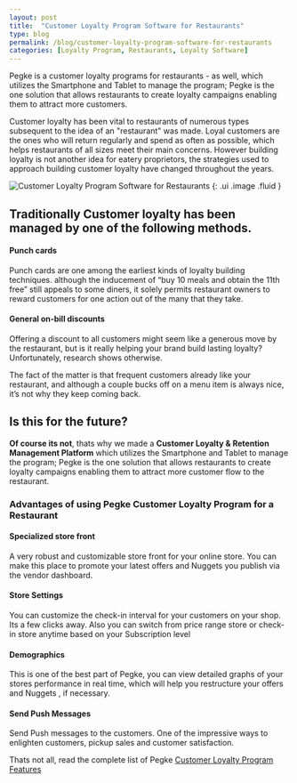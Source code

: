 ```yaml
---
layout: post
title:  "Customer Loyalty Program Software for Restaurants"
type: blog
permalink: /blog/customer-loyalty-program-software-for-restaurants
categories: [Loyalty Program, Restaurants, Loyalty Software]
---
```


Pegke is a customer loyalty programs for restaurants - as well, which utilizes the Smartphone and Tablet to manage the program; Pegke is the one solution that allows restaurants to create loyalty campaigns enabling them to attract more customers.

Customer loyalty has been vital to restaurants of numerous types subsequent to the idea of an "restaurant" was made. Loyal customers are the ones who will return regularly and spend as often as possible, which helps restaurants of all sizes meet their main concerns. However building loyalty is not another idea for eatery proprietors, the strategies used to approach building customer loyalty have changed throughout the years.

![Customer Loyalty Program Software for Restaurants](https://pegke.com/sites/default/files/uploads/customer-loyalty-program-software-for-restaurants.jpg "Customer Loyalty Program Software for Restaurants")
{: .ui .image .fluid }

## Traditionally Customer loyalty has been managed by one of the following methods.

#### **Punch cards**

Punch cards are one among the earliest kinds of loyalty building techniques. although the inducement of “buy 10 meals and obtain the 11th free” still appeals to some diners, it solely permits restaurant owners to reward customers for one action out of the many that they take.

#### General on-bill discounts

Offering a discount to all customers might seem like a generous move by the restaurant, but is it really helping your brand build lasting loyalty? Unfortunately, research shows otherwise.

The fact of the matter is that frequent customers already like your restaurant, and although a couple bucks off on a menu item is always nice, it’s not why they keep coming back.

## Is this for the future?

**Of course its not**, thats why we made a **Customer Loyalty & Retention Management Platform** which utilizes the Smartphone and Tablet to manage the program; Pegke is the one solution that allows restaurants to create loyalty campaigns enabling them to attract more customer flow to the restaurant.

### **Advantages of using Pegke Customer Loyalty Program for a Restaurant**

#### **Specialized store front**

A very robust and customizable store front for your online store. You can make this place to promote your latest offers and Nuggets you publish via the vendor dashboard.

#### **Store Settings**

You can customize the check-in interval for your customers on your shop. Its a few clicks away. Also you can switch from price range store or check-in store anytime based on your Subscription level

#### **Demographics**

This is one of the best part of Pegke, you can view detailed graphs of your stores performance in real time, which will help you restructure your offers and Nuggets , if necessary.

#### **Send Push Messages**

Send Push messages to the customers. One of the impressive ways to enlighten customers, pickup sales and customer satisfaction.

Thats not all, read the complete list of Pegke [Customer Loyalty Program Features](https://pegke.com/vendor-app-features)
